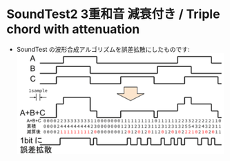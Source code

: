 # SoundTest2 3重和音 減衰付き / Triple chord with attenuation

* SoundTest の波形合成アルゴリズムを誤差拡散にしたものです:<br>
![原理](SoundTest2.png)
